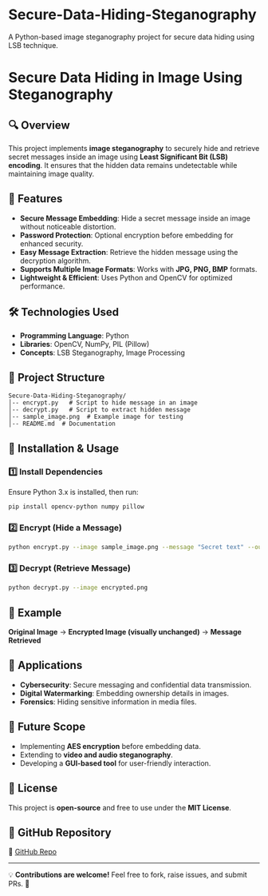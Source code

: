 # Secure-Data-Hiding-Steganography
A Python-based image steganography project for secure data hiding using LSB technique.
# Secure Data Hiding in Image Using Steganography

## 🔍 Overview
This project implements **image steganography** to securely hide and retrieve secret messages inside an image using **Least Significant Bit (LSB) encoding**. It ensures that the hidden data remains undetectable while maintaining image quality.

## 🚀 Features
- **Secure Message Embedding**: Hide a secret message inside an image without noticeable distortion.
- **Password Protection**: Optional encryption before embedding for enhanced security.
- **Easy Message Extraction**: Retrieve the hidden message using the decryption algorithm.
- **Supports Multiple Image Formats**: Works with **JPG, PNG, BMP** formats.
- **Lightweight & Efficient**: Uses Python and OpenCV for optimized performance.

## 🛠️ Technologies Used
- **Programming Language**: Python
- **Libraries**: OpenCV, NumPy, PIL (Pillow)
- **Concepts**: LSB Steganography, Image Processing

## 📂 Project Structure
```
Secure-Data-Hiding-Steganography/
│-- encrypt.py   # Script to hide message in an image
│-- decrypt.py   # Script to extract hidden message
│-- sample_image.png  # Example image for testing
│-- README.md  # Documentation
```

## 🔧 Installation & Usage
### **1️⃣ Install Dependencies**
Ensure Python 3.x is installed, then run:
```bash
pip install opencv-python numpy pillow
```

### **2️⃣ Encrypt (Hide a Message)**
```bash
python encrypt.py --image sample_image.png --message "Secret text" --output encrypted.png
```

### **3️⃣ Decrypt (Retrieve Message)**
```bash
python decrypt.py --image encrypted.png
```

## 📌 Example
**Original Image** → **Encrypted Image (visually unchanged)** → **Message Retrieved**

## 🎯 Applications
- **Cybersecurity**: Secure messaging and confidential data transmission.
- **Digital Watermarking**: Embedding ownership details in images.
- **Forensics**: Hiding sensitive information in media files.

## 🔮 Future Scope
- Implementing **AES encryption** before embedding data.
- Extending to **video and audio steganography**.
- Developing a **GUI-based tool** for user-friendly interaction.

## 📜 License
This project is **open-source** and free to use under the **MIT License**.

## 📎 GitHub Repository
🔗 [GitHub Repo](https://github.com/yourusername/Secure-Data-Hiding-Steganography)

---
💡 **Contributions are welcome!** Feel free to fork, raise issues, and submit PRs. 🚀

